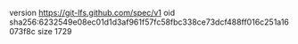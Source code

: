 version https://git-lfs.github.com/spec/v1
oid sha256:6232549e08ec01d1d3af961f57fc58fbc338ce73dcf488ff016c251a16073f8c
size 1729
